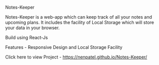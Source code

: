 Notes-Keeper

Notes-Keeper is a web-app which can keep track of all your notes and upcoming plans.
It includes the facility of Local Storage which will store your data in your browser.

Build using React-Js 

Features - Responsive Design and Local Storage Facility 

Click here to view Project -
https://nenpatel.github.io/Notes-Keeper/
